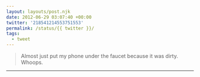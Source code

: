 ```yaml
---
layout: layouts/post.njk
date: 2012-06-29 03:07:40 +00:00
twitter: '218541214553751553'
permalink: /status/{{ twitter }}/
tags: 
  - tweet
---
```


> Almost just put my phone under the faucet because it was dirty. Whoops.

---
